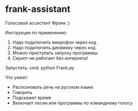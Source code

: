 # frank-assistant
Голосовой ассистент Фрэнк :)

Инструкция по применению:
1) Надо подключить микрофон через код
2) Надо подключить динамику через код
3) Можно приступать запуску программы
4) Скрипт не работает без интернета!

Запустить:
cmd: python Frank.py

Что умеет:
- Распозновать речь на русском языке
- Говорить
- Подскажет время
- Включает песни или программы по командному голосу
